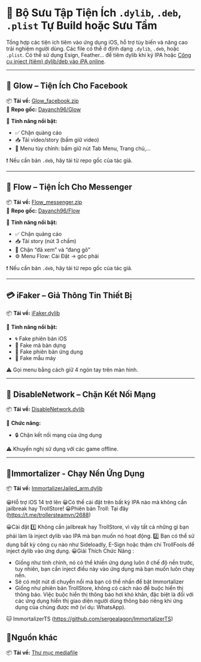 # 🧩 Bộ Sưu Tập Tiện Ích `.dylib`, `.deb`, `.plist` Tự Build hoặc Sưu Tầm

Tổng hợp các tiện ích tiêm vào ứng dụng iOS, hỗ trợ tùy biến và nâng cao trải nghiệm người dùng. Các file có thể ở định dạng `.dylib`, `.deb`, hoặc `.plist`.
Có thể sử dụng Esign, Feather... để tiêm dylib khi ký IPA hoặc [Công cụ inject (tiêm) dylib/deb vào iPA online](https://ipatool.codevn.net/inject-dylib/).

---

## 🌟 Glow – Tiện Ích Cho Facebook

📦 **Tải về:** [Glow_facebook.zip](https://github.com/drphe/KhoIPA/releases/download/glow.facebook/Glow_facebook.zip)  
🔗 **Repo gốc:** [Dayanch96/Glow](https://github.com/dayanch96/Glow)

🔧 **Tính năng nổi bật:**
- ✅ Chặn quảng cáo
- 📥 Tải video/story (bấm giữ video)
- 📂 Menu tùy chỉnh: bấm giữ nút Tab Menu, Trang chủ,...

❗️ Nếu cần bản `.deb`, hãy tải từ repo gốc của tác giả.

---

## 💬 Flow – Tiện Ích Cho Messenger

📦 **Tải về:** [Flow_messenger.zip](https://github.com/drphe/KhoIPA/releases/download/flow.messenger/Flow_messenger.zip)  
🔗 **Repo gốc:** [Dayanch96/Flow](https://github.com/dayanch96/Flow)

🔧 **Tính năng nổi bật:**
- ✅ Chặn quảng cáo
- 📥 Tải story (nút 3 chấm)
- 🚫 Chặn “đã xem” và “đang gõ”
- ⚙️ Menu Flow: Cài Đặt → góc phải

❗️ Nếu cần bản `.deb`, hãy tải từ repo gốc của tác giả.

---

## 💳 iFaker – Giả Thông Tin Thiết Bị

📦 **Tải về:** [iFaker.dylib](https://github.com/drphe/KhoIPA/releases/download/ifaker/iFaker.dylib)

🔧 **Tính năng nổi bật:**
- 🌀 Fake phiên bản iOS
- 🔢 Fake mã bản dựng
- 📱 Fake phiên bản ứng dụng
- 🧬 Fake mẫu máy

⚠️ Gọi menu bằng cách giữ 4 ngón tay trên màn hình.

---

## 🚫 DisableNetwork – Chặn Kết Nối Mạng

📦 **Tải về:** [DisableNetwork.dylib](https://github.com/drphe/KhoIPA/releases/download/disablenetwork/DisableNetwork.dylib)

🔧 **Chức năng:**
- 🔒 Chặn kết nối mạng của ứng dụng

⚠️ Khuyến nghị sử dụng với các game offline.

---

## 🔔Immortalizer - Chạy Nền Ứng Dụng

📦 **Tải về:** [ImmortalizerJailed_arm.dylib](https://github.com/drphe/KhoIPA/releases/download/immortalizer/ImmortalizerJailed_arm.dylib)

😀Hỗ trợ iOS 14 trở lên
😀Có thể cài đặt trên bất kỳ IPA nào mà không cần jailbreak hay TrollStore!
😀Phiên bản Troll: Tại đây (https://t.me/trollersteamvn/2688)

😀Cài đặt
1️⃣ Không cần jailbreak hay TrollStore, vì vậy tất cả những gì bạn phải làm là inject dylib vào IPA mà bạn muốn nó hoạt động. 
2️⃣ Bạn có thể sử dụng bất kỳ công cụ nào như Sideloadly, E-Sign hoặc thậm chí TrollFools để inject dylib vào ứng dụng. 
😀Giải Thích Chức Năng :
- Giống như tinh chỉnh, nó có thể khiến ứng dụng luôn ở chế độ nền trước, tuy nhiên, bạn cần inject điều này vào ứng dụng mà bạn muốn luôn chạy nền. 
- Sẽ có một nút di chuyển nổi mà bạn có thể nhấn để bật Immortalizer 
- Giống như phiên bản TrollStore, không có cách nào để buộc hiển thị thông báo. Việc buộc hiển thị thông báo hơi khó khăn, đặc biệt là đối với các ứng dụng hiển thị giao diện người dùng thông báo riêng khi ứng dụng của chúng được mở (ví dụ: WhatsApp).

🐱 ImmortalizerTS (https://github.com/sergealagon/ImmortalizerTS)

## 🔔Nguồn khác 

📦 **Tải về:** [Thư mục mediafile](https://app.mediafire.com/folder/qlnbgj6n07d14)